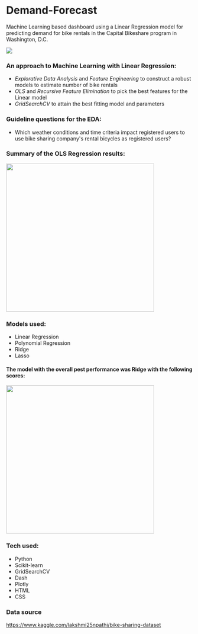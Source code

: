 # Demand-Forecast

Machine Learning based dashboard using a Linear Regression model for predicting demand for bike rentals in the Capital Bikeshare program in Washington, D.C.

<img src="https://user-images.githubusercontent.com/79086000/147233912-b99a40be-476f-4965-a8f7-8b1c77f6ce36.gif">

### An approach to Machine Learning with Linear Regression:
- *Explorative Data Analysis* and *Feature Engineering* to construct a robust models to estimate number of bike rentals
- *OLS* and *Recursive Feature Elimination* to pick the best features for the Linear model
- *GridSearchCV* to attain the best fitting model and parameters

### Guideline questions for the EDA:
- Which weather conditions and time criteria impact registered users to use bike sharing company's rental bicycles as registered users?

### Summary of the OLS Regression results:

<img src="https://user-images.githubusercontent.com/79086000/147234098-c9c9ae68-e0b0-4d4f-aa4d-0cbc272249b1.png" width="400">

### Models used:
- Linear Regression
- Polynomial Regression
- Ridge
- Lasso

#### The model with the overall pest performance was Ridge with the following scores:

<img src="https://user-images.githubusercontent.com/79086000/147234211-34e52884-2a32-44b8-ade5-53266b9220b2.png" width="400">


### Tech used:
- Python
- Scikit-learn
- GridSearchCV
- Dash
- Plotly
- HTML
- CSS

### Data source
https://www.kaggle.com/lakshmi25npathi/bike-sharing-dataset
